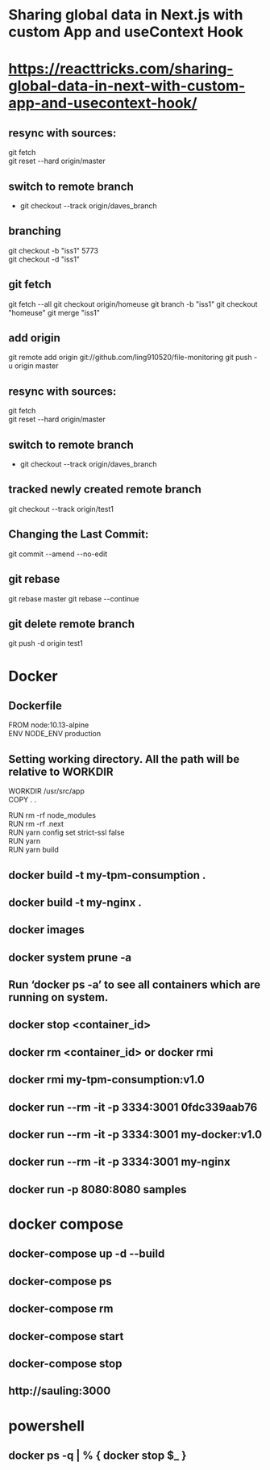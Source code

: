 # Sharing global data in Next.js with custom App and useContext Hook

# https://reacttricks.com/sharing-global-data-in-next-with-custom-app-and-usecontext-hook/


## resync with sources:
git fetch  
git reset --hard origin/master

## switch to remote branch
- git checkout --track origin/daves_branch

## branching
git checkout -b "iss1" 5773  
git checkout -d "iss1"  

## git fetch
git fetch --all
git checkout origin/homeuse
git branch -b "iss1"
git checkout "homeuse"
git merge  "iss1"

## add origin
git remote add origin git://github.com/ling910520/file-monitoring
git push - u origin master

## resync with sources:
git fetch  
git reset --hard origin/master

## switch to remote branch
- git checkout --track origin/daves_branch

## tracked newly created remote branch

git checkout --track origin/test1


##  Changing the Last Commit:
git commit --amend --no-edit

## git rebase
git rebase master
git rebase --continue

## git delete remote branch
git push -d origin test1

# Docker 
## Dockerfile
FROM node:10.13-alpine  
ENV NODE_ENV production  
## Setting working directory. All the path will be relative to WORKDIR  
WORKDIR /usr/src/app  
COPY . .  

RUN rm -rf node_modules  
RUN rm -rf .next  
RUN yarn config set strict-ssl false  
RUN yarn  
RUN yarn build  

## docker build -t my-tpm-consumption .
## docker build -t my-nginx .
## docker images  

## docker system prune -a

## Run ‘docker ps -a’ to see all containers which are running on system.

## docker stop <container_id>
## docker rm <container_id> or docker rmi <imageid>
## docker rmi my-tpm-consumption:v1.0

## docker run --rm -it -p 3334:3001 0fdc339aab76    
## docker run --rm -it -p 3334:3001 my-docker:v1.0
## docker run --rm -it -p 3334:3001 my-nginx
## docker run -p 8080:8080 samples   

# docker compose 
## docker-compose up -d --build
## docker-compose ps
## docker-compose rm
## docker-compose start 
## docker-compose stop
## http://sauling:3000

# powershell
## docker ps -q | % { docker stop $_ }
